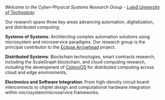 *Welcome to the Cyber-Physical Systems Research Group - [Luleå University of Technology](https://www.ltu.se)*

Our research spans three key areas advancing automation, digitalization, and distributed computing:

**Systems of Systems**: Architecting complex automation solutions using microsystem and microservice paradigms. Our research group is the principal contributor to the [Eclipse Arrowhead](https://arrowhead.eu/eclipse-arrowhead-2/) project.

**Distributed Systems**: Blockchain technologies, smart contracts research, including the ScaleGraph blockchain, and cloud computing research, including the development of [ColonyOS]([link](https://colonyos.io)) for distributed computing across cloud and edge environments,

**Electronics and Software Integration**: From high-density circuit board interconnects to chiplet design and computational hardware integration within microsystem/microservice frameworks.
